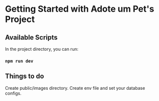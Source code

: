 # Getting Started with Adote um Pet's Project

## Available Scripts

In the project directory, you can run:

### `npm run dev`

## Things to do

Create public/images directory.
Create env file and set your database configs.

